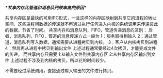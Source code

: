 ***\*共享内存比管道和消息队列效率高的原因\****

共享内存区是最快的可用IPC形式，一旦这样的内存区映射到共享它的进程的地址空间，这些进程间数据的传递就不再通过执行任何进入内核的系统调用来传递彼此的数据，节省了时间。
  共享内存和消息队列，FIFO，管道传递消息的区别：
  后者，消息队列，FIFO，管道的消息传递方式一般为
  1：服务器得到输入
  2：通过管道，消息队列写入数据，通常需要从进程拷贝到内核。
  3：客户从内核拷贝到进程
  4：然后再从进程中拷贝到输出文件
  上述过程通常要经过4次拷贝，才能完成文件的传递。
  而共享内存只需要
  1:从输入文件到共享内存区
  2:从共享内存区输出到文件
  上述过程不涉及到内核的拷贝，所以花的时间较少。



不需要经过系统调用，直接通过输入输出的文件进行拷贝。